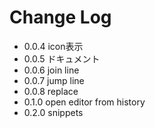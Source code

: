 # Change Log

- 0.0.4 icon表示
- 0.0.5 ドキュメント
- 0.0.6 join line
- 0.0.7 jump line
- 0.0.8 replace
- 0.1.0 open editor from history
- 0.2.0 snippets
